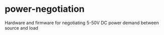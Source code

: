 # power-negotiation
Hardware and firmware for negotiating 5-50V DC power demand between source and load
